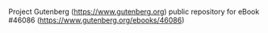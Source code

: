 Project Gutenberg (https://www.gutenberg.org) public repository for eBook #46086 (https://www.gutenberg.org/ebooks/46086)
